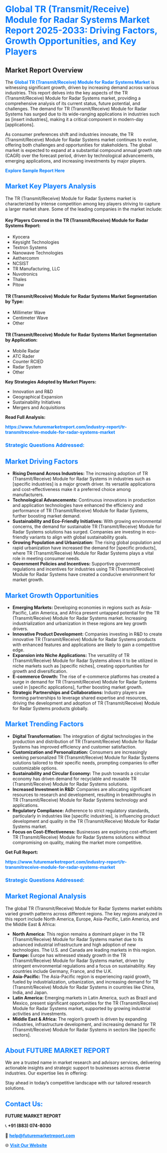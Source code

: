 <h1 style="color: #007BFF;">Global TR (Transmit/Receive) Module for Radar Systems Market Report 2025-2033: Driving Factors, Growth Opportunities, and Key Players</h1>

<section id="overview">
<h2>Market Report Overview</h2>
<p>The <a href="https://www.futuremarketreport.com/industry-report/tr-transmitreceive-module-for-radar-systems-market" style="color: #007BFF; text-decoration: none;"><strong>Global TR (Transmit/Receive) Module for Radar Systems Market</strong></a> is witnessing significant growth, driven by increasing demand across various industries. This report delves into the key aspects of the TR (Transmit/Receive) Module for Radar Systems market, providing a comprehensive analysis of its current status, future potential, and challenges. The demand for TR (Transmit/Receive) Module for Radar Systems has surged due to its wide-ranging applications in industries such as [insert industries], making it a critical component in modern-day [applications].</p>
<p>As consumer preferences shift and industries innovate, the TR (Transmit/Receive) Module for Radar Systems market continues to evolve, offering both challenges and opportunities for stakeholders. The global market is expected to expand at a substantial compound annual growth rate (CAGR) over the forecast period, driven by technological advancements, emerging applications, and increasing investments by major players.</p>
</section>

<section id="overview">
<p><a href="https://www.futuremarketreport.com/request-sample/reportId=92802" style="color: #007BFF; text-decoration: none;"><strong>Explore Sample Report Here</strong></a></p>
</section>

<section id="key-players">
<h2 style="color: #007BFF;">Market Key Players Analysis</h2>
<p>The TR (Transmit/Receive) Module for Radar Systems market is characterized by intense competition among key players striving to capture a larger market share. Some of the leading companies in the market include:</p>
<h4>Key Players Covered in the TR (Transmit/Receive) Module for Radar Systems Report:</h4>
<ul><li>Kyocera</li><li>Keysight Technologies</li><li>Textron Systems</li><li>Nanowave Technologies</li><li>Aethercomm</li><li>NCSIST</li><li>TR Manufacturing, LLC</li><li>Nuvotronics</li><li>Thales</li><li>Pitow</li></ul>
<h4>TR (Transmit/Receive) Module for Radar Systems Market Segmentation by Type:</h4>
<ul><li>Millimeter Wave</li><li>Centimeter Wave</li><li>Other</li></ul>

<h4>TR (Transmit/Receive) Module for Radar Systems Market Segmentation by Application:</h4>
<ul><li>Mobile Radar</li><li>ATC Rader</li><li>Counter RCIED</li><li>Radar System</li><li>Other</li></ul>
<p><strong>Key Strategies Adopted by Market Players:</strong></p>
<ul>
<li>Innovation and R&D</li>
<li>Geographical Expansion</li>
<li>Sustainability Initiatives</li>
<li>Mergers and Acquisitions</li>
</ul>
</section>

<section>
<p><strong>Read Full Analysis: </strong></p><a href="https://www.futuremarketreport.com/industry-report/tr-transmitreceive-module-for-radar-systems-market" style="color: #007BFF; text-decoration: none;"><strong>https://www.futuremarketreport.com/industry-report/tr-transmitreceive-module-for-radar-systems-market</strong></a>
<h3 style="color: #007BFF;">Strategic Questions Addressed:</h3>
</section>

<section id="driving-factors">
<h2 style="color: #007BFF;">Market Driving Factors</h2>
<ul>
<li><strong>Rising Demand Across Industries:</strong> The increasing adoption of TR (Transmit/Receive) Module for Radar Systems in industries such as [specific industries] is a major growth driver. Its versatile applications and cost-effectiveness make it a preferred choice among manufacturers.</li>
<li><strong>Technological Advancements:</strong> Continuous innovations in production and application technologies have enhanced the efficiency and performance of TR (Transmit/Receive) Module for Radar Systems, further boosting market demand.</li>
<li><strong>Sustainability and Eco-Friendly Initiatives:</strong> With growing environmental concerns, the demand for sustainable TR (Transmit/Receive) Module for Radar Systems solutions has surged. Companies are investing in eco-friendly variants to align with global sustainability goals.</li>
<li><strong>Growing Population and Urbanization:</strong> The rising global population and rapid urbanization have increased the demand for [specific products], where TR (Transmit/Receive) Module for Radar Systems plays a vital role in meeting consumer needs.</li>
<li><strong>Government Policies and Incentives:</strong> Supportive government regulations and incentives for industries using TR (Transmit/Receive) Module for Radar Systems have created a conducive environment for market growth.</li>
</ul>
</section>

<section id="growth-opportunities">
<h2 style="color: #007BFF;">Market Growth Opportunities</h2>
<ul>
<li><strong>Emerging Markets:</strong> Developing economies in regions such as Asia-Pacific, Latin America, and Africa present untapped potential for the TR (Transmit/Receive) Module for Radar Systems market. Increasing industrialization and urbanization in these regions are key growth drivers.</li>
<li><strong>Innovative Product Development:</strong> Companies investing in R&D to create innovative TR (Transmit/Receive) Module for Radar Systems products with enhanced features and applications are likely to gain a competitive edge.</li>
<li><strong>Expansion into Niche Applications:</strong> The versatility of TR (Transmit/Receive) Module for Radar Systems allows it to be utilized in niche markets such as [specific niches], creating opportunities for growth and diversification.</li>
<li><strong>E-commerce Growth:</strong> The rise of e-commerce platforms has created a surge in demand for TR (Transmit/Receive) Module for Radar Systems used in [specific applications], further boosting market growth.</li>
<li><strong>Strategic Partnerships and Collaborations:</strong> Industry players are forming partnerships to leverage shared expertise and resources, driving the development and adoption of TR (Transmit/Receive) Module for Radar Systems products globally.</li>
</ul>
</section>

<section id="trending-factors">
<h2 style="color: #007BFF;">Market Trending Factors</h2>
<ul>
<li><strong>Digital Transformation:</strong> The integration of digital technologies in the production and distribution of TR (Transmit/Receive) Module for Radar Systems has improved efficiency and customer satisfaction.</li>
<li><strong>Customization and Personalization:</strong> Consumers are increasingly seeking personalized TR (Transmit/Receive) Module for Radar Systems solutions tailored to their specific needs, prompting companies to offer customizable options.</li>
<li><strong>Sustainability and Circular Economy:</strong> The push towards a circular economy has driven demand for recyclable and reusable TR (Transmit/Receive) Module for Radar Systems solutions.</li>
<li><strong>Increased Investment in R&D:</strong> Companies are allocating significant resources to research and development, resulting in breakthroughs in TR (Transmit/Receive) Module for Radar Systems technology and applications.</li>
<li><strong>Regulatory Compliance:</strong> Adherence to strict regulatory standards, particularly in industries like [specific industries], is influencing product development and quality in the TR (Transmit/Receive) Module for Radar Systems market.</li>
<li><strong>Focus on Cost-Effectiveness:</strong> Businesses are exploring cost-efficient TR (Transmit/Receive) Module for Radar Systems solutions without compromising on quality, making the market more competitive.</li>
</ul>
</section>

<section>
<p><strong>Get Full Report: </strong></p><a href="https://www.futuremarketreport.com/industry-report/tr-transmitreceive-module-for-radar-systems-market" style="color: #007BFF; text-decoration: none;"><strong>https://www.futuremarketreport.com/industry-report/tr-transmitreceive-module-for-radar-systems-market</strong></a>
<h3 style="color: #007BFF;">Strategic Questions Addressed:</h3>
</section>


<section id="regional-analysis">
<h2 style="color: #007BFF;">Market Regional Analysis</h2>
<p>The global TR (Transmit/Receive) Module for Radar Systems market exhibits varied growth patterns across different regions. The key regions analyzed in this report include North America, Europe, Asia-Pacific, Latin America, and the Middle East & Africa:</p>
<ul>
<li><strong>North America:</strong> This region remains a dominant player in the TR (Transmit/Receive) Module for Radar Systems market due to its advanced industrial infrastructure and high adoption of new technologies. The U.S. and Canada are leading markets in this region.</li>
<li><strong>Europe:</strong> Europe has witnessed steady growth in the TR (Transmit/Receive) Module for Radar Systems market, driven by stringent environmental regulations and a focus on sustainability. Key countries include Germany, France, and the U.K.</li>
<li><strong>Asia-Pacific:</strong> The Asia-Pacific region is experiencing rapid growth, fueled by industrialization, urbanization, and increasing demand for TR (Transmit/Receive) Module for Radar Systems in countries like China, India, and Japan.</li>
<li><strong>Latin America:</strong> Emerging markets in Latin America, such as Brazil and Mexico, present significant opportunities for the TR (Transmit/Receive) Module for Radar Systems market, supported by growing industrial activities and investments.</li>
<li><strong>Middle East & Africa:</strong> The region’s growth is driven by expanding industries, infrastructure development, and increasing demand for TR (Transmit/Receive) Module for Radar Systems in sectors like [specific sectors].</li>
</ul>
</section>

<footer>
<h2 style="color: #007BFF;">About FUTURE MARKET REPORT</h2>
<p>We are a trusted name in market research and advisory services, delivering actionable insights and strategic support to businesses across diverse industries. Our expertise lies in offering:</p>

<p>Stay ahead in today’s competitive landscape with our tailored research solutions.</p>

<h2 style="color: #007BFF;">Contact Us:</h2>
<p><strong>FUTURE MARKET REPORT</strong></p>
<p>📞 <strong>+91 (883) 074-8030</strong></p>
<p>📧 <strong><a href="mailto:help@futuremarketreport.com" style="color: #007BFF;">help@futuremarketreport.com</a></strong></p>
<p>🌐 <strong><a href="https://www.futuremarketreport.com/" style="color: #007BFF;">Visit Our Website</a></strong></p>
</footer>